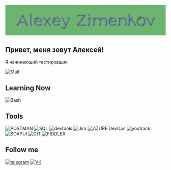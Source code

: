 ![Header](https://github.com/Zimenkov-Alexey/zimenkov-alexey/blob/main/assets/Header.png)

## Привет, меня зовут Алексей!
Я начинающий тестировщик

![Mail](https://img.shields.io/badge/Mail-blue?style=for-the-badge&logo=mail.ru)

## Learning Now
![Bash](https://img.shields.io/badge/bash-black?style=for-the-badge&logo=bash)
## Tools
![POSTMAN](https://img.shields.io/badge/POSTMAN-black?style=for-the-badge&logo=postman)
![SQL](https://img.shields.io/badge/SQL-black?style=for-the-badge&logo=mysql)
![devtools](https://img.shields.io/badge/DevTools-black?style=for-the-badge&logo=googlechrome)
![Jira](https://img.shields.io/badge/JIRA-black?style=for-the-badge&logo=jira)
![AZURE DevOps](https://img.shields.io/badge/azuredevops-black?style=for-the-badge&logo=azuredevops)
![youtrack](https://img.shields.io/badge/youtrack-black?style=for-the-badge&logo=youtrack)
![SOAPUI](https://img.shields.io/badge/SoapUI-black?style=for-the-badge&logo=SoapUI)
![GIT](https://img.shields.io/badge/GIT-black?style=for-the-badge&logo=git)
![FIDDLER](https://img.shields.io/badge/FIDDLER-black?style=for-the-badge&logo=Fiddlerclassic)

## Follow me
[![telegram](https://img.shields.io/badge/telegram-black?style=for-the-badge&logo=telegram)](https://t.me/alexeyzimenkov)
[![VK](https://img.shields.io/badge/VK-black?style=for-the-badge&logo=VK)](https://vk.com/beard_zimenkov)